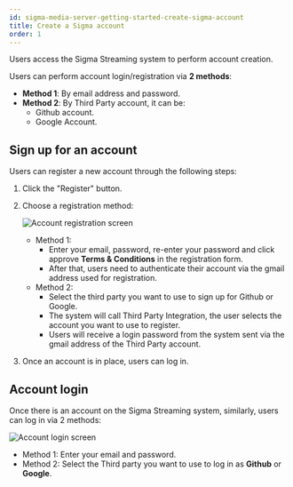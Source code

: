 ```yaml
---
id: sigma-media-server-getting-started-create-sigma-account
title: Create a Sigma account
order: 1
---
```


Users access the Sigma Streaming system to perform account creation.

Users can perform account login/registration via **2 methods**:

- **Method 1**: By email address and password.
- **Method 2**: By Third Party account, it can be:
  - Github account.
  - Google Account.

## Sign up for an account

Users can register a new account through the following steps:

1. Click the "Register" button.

2. Choose a registration method:

   ![Account registration screen](/images/media-server/getstarted/sign-up.png)

   - Method 1:
     - Enter your email, password, re-enter your password and click approve **Terms & Conditions** in the registration form.
     - After that, users need to authenticate their account via the gmail address used for registration.
   - Method 2:
     - Select the third party you want to use to sign up for Github or Google.
     - The system will call Third Party Integration, the user selects the account you want to use to register.
     - Users will receive a login password from the system sent via the gmail address of the Third Party account.

3. Once an account is in place, users can log in.

## Account login

Once there is an account on the Sigma Streaming system, similarly, users can log in via 2 methods:

![Account login screen](/images/media-server/getstarted/sign-in.png)

- Method 1: Enter your email and password.
- Method 2: Select the Third party you want to use to log in as **Github** or **Google**.
